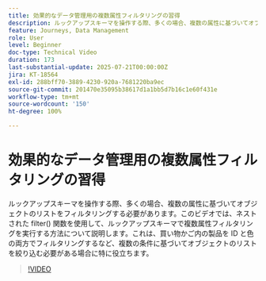 ```yaml
---
title: 効果的なデータ管理用の複数属性フィルタリングの習得
description: ルックアップスキーマを操作する際、多くの場合、複数の属性に基づいてオブジェクトのリストをフィルタリングする必要があります。このビデオでは、ネストされた filter() 関数を使用して、ルックアップスキーマで複数属性フィルタリングを実行する方法について説明します。これは、買い物かご内の製品を ID と色の両方でフィルタリングするなど、複数の条件に基づいてオブジェクトのリストを絞り込む必要がある場合に特に役立ちます。
feature: Journeys, Data Management
role: User
level: Beginner
doc-type: Technical Video
duration: 173
last-substantial-update: 2025-07-21T00:00:00Z
jira: KT-18564
exl-id: 288bff70-3889-4230-920a-7681220ba9ec
source-git-commit: 201470e35095b38617d1a1bb5d7b16c1e60f431e
workflow-type: tm+mt
source-wordcount: '150'
ht-degree: 100%

---
```


# 効果的なデータ管理用の複数属性フィルタリングの習得

ルックアップスキーマを操作する際、多くの場合、複数の属性に基づいてオブジェクトのリストをフィルタリングする必要があります。このビデオでは、ネストされた filter() 関数を使用して、ルックアップスキーマで複数属性フィルタリングを実行する方法について説明します。これは、買い物かご内の製品を ID と色の両方でフィルタリングするなど、複数の条件に基づいてオブジェクトのリストを絞り込む必要がある場合に特に役立ちます。

>[!VIDEO](https://video.tv.adobe.com/v/3469318/?learn=on&enablevpops&captions=jpn)
